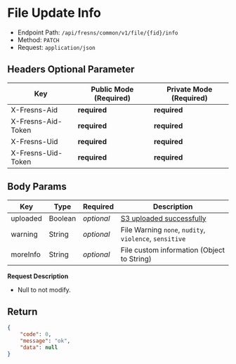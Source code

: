 # File Update Info

- Endpoint Path: `/api/fresns/common/v1/file/{fid}/info`
- Method: `PATCH`
- Request: `application/json`

## Headers Optional Parameter

| Key | Public Mode (Required) | Private Mode (Required) |
| --- | --- | --- |
| X-Fresns-Aid | **required** | **required** |
| X-Fresns-Aid-Token | **required** | **required** |
| X-Fresns-Uid | **required** | **required** |
| X-Fresns-Uid-Token | **required** | **required** |

## Body Params

| Key | Type | Required | Description |
| --- | --- | --- | --- |
| uploaded | Boolean | *optional* | [S3 uploaded successfully](file-upload-token.md) |
| warning | String | *optional* | File Warning `none`, `nudity`, `violence`, `sensitive` |
| moreInfo | String | *optional* | File custom information (Object to String) |

**Request Description**

- Null to not modify.

## Return

```json
{
    "code": 0,
    "message": "ok",
    "data": null
}
```
